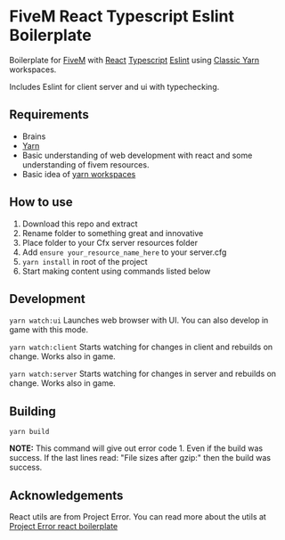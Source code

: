 # FiveM React Typescript Eslint Boilerplate

Boilerplate for [FiveM](https://fivem.net/) with [React](https://reactjs.org/) [Typescript](https://www.typescriptlang.org/) [Eslint](https://eslint.org/) using [Classic Yarn](https://classic.yarnpkg.com/lang/en/) workspaces.

Includes Eslint for client server and ui with typechecking.


## Requirements
* Brains
* [Yarn](https://classic.yarnpkg.com/lang/en/)
* Basic understanding of web development with react and some understanding of fivem resources.
* Basic idea of [yarn workspaces](https://classic.yarnpkg.com/en/docs/workspaces/)

## How to use
1. Download this repo and extract
2. Rename folder to something great and innovative
3. Place folder to your Cfx server resources folder
4. Add `ensure your_resource_name_here` to your server.cfg
5. `yarn install` in root of the project
6. Start making content using commands listed below

## Development

``yarn watch:ui`` Launches web browser with UI. You can also develop in game with this mode.

``yarn watch:client`` Starts watching for changes in client and rebuilds on change. Works also in game.

``yarn watch:server`` Starts watching for changes in server and rebuilds on change. Works also in game.

## Building

``yarn build``

**NOTE:** This command will give out error code 1. Even if the build was success. If the last lines read: "File sizes after gzip:" then the build was success.


## Acknowledgements

React utils are from Project Error. You can read more about the utils at [Project Error react boilerplate](https://github.com/project-error/fivem-react-boilerplate-lua)
